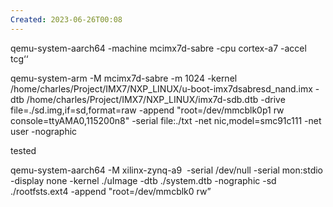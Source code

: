 ```yaml
---
Created: 2023-06-26T00:08
---
```

qemu-system-aarch64 -machine mcimx7d-sabre -cpu cortex-a7 -accel tcg‘‘

qemu-system-arm -M mcimx7d-sabre -m 1024 -kernel /home/charles/Project/IMX7/NXP_LINUX/u-boot-imx7dsabresd_nand.imx -dtb /home/charles/Project/IMX7/NXP_LINUX/imx7d-sdb.dtb -drive file=./sd.img,if=sd,format=raw -append "root=/dev/mmcblk0p1 rw console=ttyAMA0,115200n8" -serial file:./txt -net nic,model=smc91c111 -net user -nographic

  

  

tested

qemu-system-aarch64 -M xilinx-zynq-a9  -serial /dev/null -serial mon:stdio -display none -kernel ./uImage -dtb ./system.dtb -nographic -sd ./rootfsts.ext4 -append "root=/dev/mmcblk0 rw”
